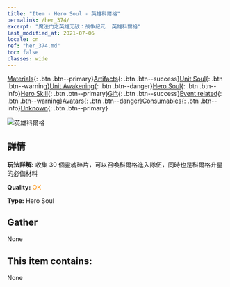 ```yaml
---
title: "Item - Hero Soul - 英雄科爾格"
permalink: /her_374/
excerpt: "魔法门之英雄无敌：战争纪元  英雄科爾格"
last_modified_at: 2021-07-06
locale: cn
ref: "her_374.md"
toc: false
classes: wide
---
```

 [Materials](/ItemsCN/){: .btn .btn--primary}[Artifacts](/ItemsCN/Artifacts/){: .btn .btn--success}[Unit Soul](/ItemsCN/UnitSoul/){: .btn .btn--warning}[Unit Awakening](/ItemsCN/UnitAwakening/){: .btn .btn--danger}[Hero Soul](/ItemsCN/HeroSoul/){: .btn .btn--info}[Hero Skill](/ItemsCN/HeroSkill/){: .btn .btn--primary}[Gift](/ItemsCN/Gift/){: .btn .btn--success}[Event related](/ItemsCN/Events/){: .btn .btn--warning}[Avatars](/ItemsCN/Avatars/){: .btn .btn--danger}[Consumables](/ItemsCN/Consumables/){: .btn .btn--info}[Unknown](/ItemsCN/Unknown/){: .btn .btn--primary}

 ![英雄科爾格](/images/h/h_Kilgor.jpg)

## 詳情
 **玩法詳解:** 收集 30 個靈魂碎片，可以召喚科爾格進入隊伍，同時也是科爾格升星的必備材料

 **Quality:** <span style="color: #FF8C00">OK</span>

 **Type:** Hero Soul

## Gather

  None

## This item contains:

  None

